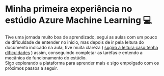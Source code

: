 # Minha primeira experiência no estúdio Azure Machine Learning 💻

 Tive uma jornada muito boa de aprendizado, segui as aulas com um pouco de dificuldade de entender no inicio, mas depois de ir pela leitura do documento indicado na aula, tive muita clareza ( [sugiro a leitura caso tenha dificuldades](https://microsoftlearning.github.io/mslearn-ai-fundamentals/Instructions/Labs/01-machine-learning.html) ) assim, conseguindo completar as taréfas e entendo a mecânica de funcionamento do estúdio.   
    Sigo explorando a plataforma para aprender mais e sigo empolgado com os próximos passos a seguir.  

## 

